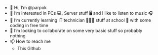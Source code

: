 - 👋 Hi, I’m @parpok
- 👀 I’m interested in PCs 💻, Server stuff 🖥 and I like to listen to music 🎧
- 🌱 I’m currently learning IT technician 👨🏽‍💻 stuff at school 🏫 with some coding in free time 
- 💞️ I’m looking to collaborate on some very basic stuff so probably nothing
- 📫 How to reach me 
   - This Github 
   
   

<!---
parpok/parpok is a ✨ special ✨ repository because its `README.md` (this file) appears on your GitHub profile.
You can click the Preview link to take a look at your changes.
--->
